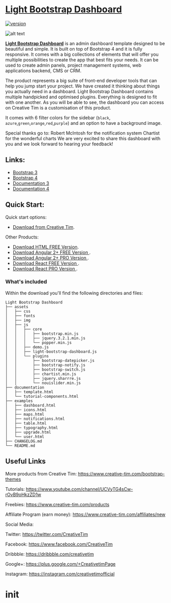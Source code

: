 # [Light Bootstrap Dashboard](http://demos.creative-tim.com/light-bootstrap-dashboard/examples/dashboard.html)
[![version][version-badge]][CHANGELOG]

![alt text](https://s3.amazonaws.com/creativetim_bucket/products/32/original/opt_lbd_thumbnail.jpg)

**[Light Bootstrap Dashboard](http://demos.creative-tim.com/light-bootstrap-dashboard/examples/dashboard.html)** is an admin dashboard template designed to be beautiful and simple. It is built on top of Bootstrap 4 and it is fully responsive. It comes with a big collections of elements that will offer you multiple possibilities to create the app that best fits your needs. It can be used to create admin panels, project management systems, web applications backend, CMS or CRM.

The product represents a big suite of front-end developer tools that can help you jump start your project. We have created it thinking about things you actually need in a dashboard. Light Bootstrap Dashboard contains multiple handpicked and optimised plugins. Everything is designed to fit with one another. As you will be able to see, the dashboard you can access on Creative Tim is a customisation of this product.

It comes with 6 filter colors for the sidebar (`black`, `azure`,`green`,`orange`,`red`,`purple`) and an option to have a background image.

Special thanks go to: Robert McIntosh for the notification system Chartist for the wonderful charts We are very excited to share this dashboard with you and we look forward to hearing your feedback!

## Links:

+ [Bootstrap 3](http://demos.creative-tim.com/bs3/light-bootstrap-dashboard/examples/dashboard.html)
+ [Bootstrap 4](http://demos.creative-tim.com/light-bootstrap-dashboard/examples/dashboard.html)
+ [Documentation 3](https://demos.creative-tim.com/bs3/light-bootstrap-dashboard/documentation/tutorial-components.html)
+ [Documentation 4](https://demos.creative-tim.com/light-bootstrap-dashboard/documentation/tutorial-components.html)

## Quick Start:

Quick start options:

+ [Download from Creative Tim](https://www.creative-tim.com/product/light-bootstrap-dashboard).

Other Products:

+ [Download HTML FREE Version](https://www.creative-tim.com/product/light-bootstrap-dashboard).
+ [Download Angular 2+ FREE Version ](https://www.creative-tim.com/product/light-bootstrap-dashboard-angular2).
+ [Download Angular 2+ PRO Version ](https://www.creative-tim.com/product/light-bootstrap-dashboard-pro-angular2).
+ [Download React FREE Version ](https://www.creative-tim.com/product/light-bootstrap-dashboard-react).
+ [Download React PRO Version ](https://www.creative-tim.com/product/light-bootstrap-dashboard-pro-react).

### What's included

Within the download you'll find the following directories and files:
```
Light Bootstrap Dashboard
├── assets
│   ├── css
│   ├── fonts
│   ├── img
│   ├── js
│   │   ├── core
│   │   │   ├── bootstrap.min.js
│   │   │   ├── jquery.3.2.1.min.js
│   │   │   └── popper.min.js
│   │   ├── demo.js
│   │   ├── light-bootstrap-dashboard.js
│   │   └── plugins
│   │       ├── bootstrap-datepicker.js
│   │       ├── bootstrap-notify.js
│   │       ├── bootstrap-switch.js
│   │       ├── chartist.min.js
│   │       ├── jquery.sharrre.js
│   │       └── nouislider.min.js
├── documentation
│   ├── template.html
│   └── tutorial-components.html
├── examples
│   ├── dashboard.html
│   ├── icons.html
│   ├── maps.html
│   ├── notifications.html
│   ├── table.html
│   ├── typography.html
│   ├── upgrade.html
│   └── user.html
├── CHANGELOG.md
└── README.md

```

## Useful Links

More products from Creative Tim: <https://www.creative-tim.com/bootstrap-themes>

Tutorials: <https://www.youtube.com/channel/UCVyTG4sCw-rOvB9oHkzZD1w>

Freebies: <https://www.creative-tim.com/products>

Affiliate Program (earn money): <https://www.creative-tim.com/affiliates/new>

Social Media:

Twitter: <https://twitter.com/CreativeTim>

Facebook: <https://www.facebook.com/CreativeTim>

Dribbble: <https://dribbble.com/creativetim>

Google+: <https://plus.google.com/+CreativetimPage>

Instagram: <https://instagram.com/creativetimofficial>

[CHANGELOG]: ./CHANGELOG.md
[version-badge]: https://img.shields.io/badge/version-2.0.1-blue.svg
# init
